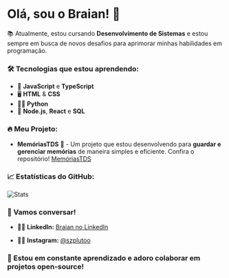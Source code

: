 # Olá, sou o Braian! 👋

📚 Atualmente, estou cursando **Desenvolvimento de Sistemas** e estou sempre em busca de novos desafios para aprimorar minhas habilidades em programação.

### 🛠️ Tecnologias que estou aprendendo:
- 🚀 **JavaScript** e **TypeScript**
- 🖥️ **HTML** & **CSS**
- 🧑‍💻 **Python**
- 🌱 **Node.js**, **React** e **SQL**

### 🔥 Meu Projeto:
- **MemóriasTDS** 💾 - Um projeto que estou desenvolvendo para **guardar e gerenciar memórias** de maneira simples e eficiente. Confira o repositório! [MemóriasTDS](https://github.com/typrBraian/MemoriasTDS)

### 📈 Estatísticas do GitHub:
![Stats](https://github-readme-stats.vercel.app/api?username=typrBraian&show_icons=true&hide_title=true&count_private=true&theme=radical)

### 💬 Vamos conversar!

- 🧑‍💻 **LinkedIn:** [Braian no LinkedIn](www.linkedin.com/in/braian-jorge-lisboa-373997290/?originalSubdomain=br)

- 🦸‍♂️ **Instagram:** [@szplutoo](https://www.instagram.com/szplutoo/)

### 🧩 Estou em constante aprendizado e adoro colaborar em projetos open-source!

